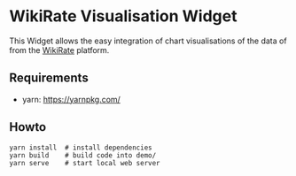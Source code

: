 # WikiRate Visualisation Widget

This Widget allows the easy integration of chart visualisations of the data of from the [WikiRate](https://wikirate.org/) platform. 

## Requirements
- yarn: https://yarnpkg.com/

## Howto
```
yarn install  # install dependencies
yarn build    # build code into demo/
yarn serve    # start local web server
```
